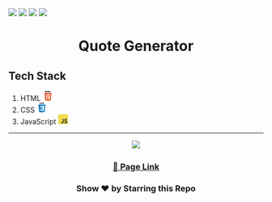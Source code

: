 ![](https://img.shields.io/badge/Page-Quote_Generator-yellow.svg)
![](https://img.shields.io/badge/Tools-HTML,_CSS_and_JavaScript-skyblue.svg)
![](https://img.shields.io/badge/Level-Basic-red.svg)
![](https://img.shields.io/badge/Status-Complete-green.svg) 

<h1 align="center">Quote Generator</h1>

<h2> Tech Stack </h2>
<ol>
  <li> HTML <img src="https://raw.githubusercontent.com/devicons/devicon/master/icons/html5/html5-original-wordmark.svg" alt="html5" width="20" height="20"/> </li>
  <li> CSS <img src="https://raw.githubusercontent.com/devicons/devicon/master/icons/css3/css3-original-wordmark.svg" alt="css3" width="20" height="20"/> </li>
  <li> JavaScript <img src="https://raw.githubusercontent.com/devicons/devicon/master/icons/javascript/javascript-original.svg" alt="javascript" width="20" height="20"/> </li>
</ol>

<hr>

<p align="center">
<img src="https://i.postimg.cc/tCq1DbDj/Screenshot.png" /> 
</p>


### [<p align="center">🔗 Page Link </p>](https://somyaranjansahu.github.io/Quote-Generator/)

<h3 align="center"> Show ❤️ by Starring this Repo </h3>
